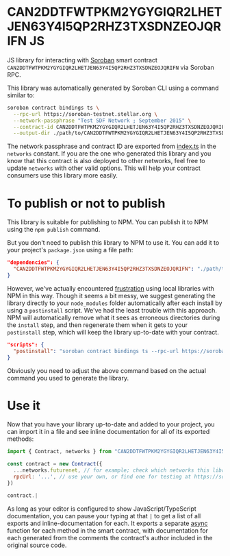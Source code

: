 # CAN2DDTFWTPKM2YGYGIQR2LHETJEN63Y4I5QP2RHZ3TXSDNZEOJQRIFN JS

JS library for interacting with [Soroban](https://soroban.stellar.org/) smart contract `CAN2DDTFWTPKM2YGYGIQR2LHETJEN63Y4I5QP2RHZ3TXSDNZEOJQRIFN` via Soroban RPC.

This library was automatically generated by Soroban CLI using a command similar to:

```bash
soroban contract bindings ts \
  --rpc-url https://soroban-testnet.stellar.org \
  --network-passphrase "Test SDF Network ; September 2015" \
  --contract-id CAN2DDTFWTPKM2YGYGIQR2LHETJEN63Y4I5QP2RHZ3TXSDNZEOJQRIFN \
  --output-dir ./path/to/CAN2DDTFWTPKM2YGYGIQR2LHETJEN63Y4I5QP2RHZ3TXSDNZEOJQRIFN
```

The network passphrase and contract ID are exported from [index.ts](./src/index.ts) in the `networks` constant. If you are the one who generated this library and you know that this contract is also deployed to other networks, feel free to update `networks` with other valid options. This will help your contract consumers use this library more easily.

# To publish or not to publish

This library is suitable for publishing to NPM. You can publish it to NPM using the `npm publish` command.

But you don't need to publish this library to NPM to use it. You can add it to your project's `package.json` using a file path:

```json
"dependencies": {
  "CAN2DDTFWTPKM2YGYGIQR2LHETJEN63Y4I5QP2RHZ3TXSDNZEOJQRIFN": "./path/to/this/folder"
}
```

However, we've actually encountered [frustration](https://github.com/stellar/soroban-example-dapp/pull/117#discussion_r1232873560) using local libraries with NPM in this way. Though it seems a bit messy, we suggest generating the library directly to your `node_modules` folder automatically after each install by using a `postinstall` script. We've had the least trouble with this approach. NPM will automatically remove what it sees as erroneous directories during the `install` step, and then regenerate them when it gets to your `postinstall` step, which will keep the library up-to-date with your contract.

```json
"scripts": {
  "postinstall": "soroban contract bindings ts --rpc-url https://soroban-testnet.stellar.org --network-passphrase \"Test SDF Network ; September 2015\" --id CAN2DDTFWTPKM2YGYGIQR2LHETJEN63Y4I5QP2RHZ3TXSDNZEOJQRIFN --name CAN2DDTFWTPKM2YGYGIQR2LHETJEN63Y4I5QP2RHZ3TXSDNZEOJQRIFN"
}
```

Obviously you need to adjust the above command based on the actual command you used to generate the library.

# Use it

Now that you have your library up-to-date and added to your project, you can import it in a file and see inline documentation for all of its exported methods:

```js
import { Contract, networks } from "CAN2DDTFWTPKM2YGYGIQR2LHETJEN63Y4I5QP2RHZ3TXSDNZEOJQRIFN"

const contract = new Contract({
  ...networks.futurenet, // for example; check which networks this library exports
  rpcUrl: '...', // use your own, or find one for testing at https://soroban.stellar.org/docs/reference/rpc#public-rpc-providers
})

contract.|
```

As long as your editor is configured to show JavaScript/TypeScript documentation, you can pause your typing at that `|` to get a list of all exports and inline-documentation for each. It exports a separate [async](https://developer.mozilla.org/en-US/docs/Web/JavaScript/Reference/Statements/async_function) function for each method in the smart contract, with documentation for each generated from the comments the contract's author included in the original source code.
